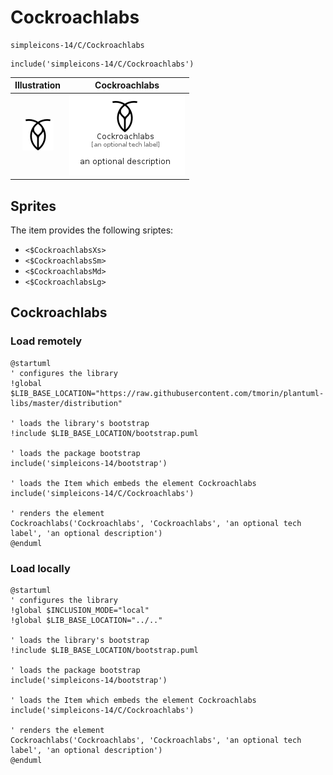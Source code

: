 # Cockroachlabs


```text
simpleicons-14/C/Cockroachlabs
```

```text
include('simpleicons-14/C/Cockroachlabs')
```



| Illustration | Cockroachlabs |
| :---: | :---: |
| ![illustration for Illustration](../../simpleicons-14/C/Cockroachlabs.png) | ![illustration for Cockroachlabs](../../simpleicons-14/C/Cockroachlabs.Local.png) |



## Sprites
The item provides the following sriptes:

- `<$CockroachlabsXs>`
- `<$CockroachlabsSm>`
- `<$CockroachlabsMd>`
- `<$CockroachlabsLg>`





## Cockroachlabs

### Load remotely
```plantuml
@startuml
' configures the library
!global $LIB_BASE_LOCATION="https://raw.githubusercontent.com/tmorin/plantuml-libs/master/distribution"

' loads the library's bootstrap
!include $LIB_BASE_LOCATION/bootstrap.puml

' loads the package bootstrap
include('simpleicons-14/bootstrap')

' loads the Item which embeds the element Cockroachlabs
include('simpleicons-14/C/Cockroachlabs')

' renders the element
Cockroachlabs('Cockroachlabs', 'Cockroachlabs', 'an optional tech label', 'an optional description')
@enduml
```

### Load locally
```plantuml
@startuml
' configures the library
!global $INCLUSION_MODE="local"
!global $LIB_BASE_LOCATION="../.."

' loads the library's bootstrap
!include $LIB_BASE_LOCATION/bootstrap.puml

' loads the package bootstrap
include('simpleicons-14/bootstrap')

' loads the Item which embeds the element Cockroachlabs
include('simpleicons-14/C/Cockroachlabs')

' renders the element
Cockroachlabs('Cockroachlabs', 'Cockroachlabs', 'an optional tech label', 'an optional description')
@enduml
```

